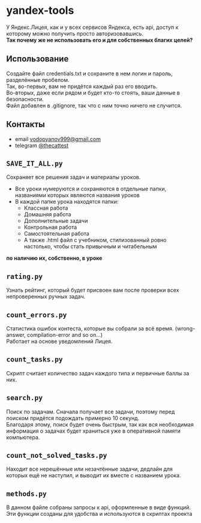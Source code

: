 # yandex-tools
У Яндекс.Лицея, как и у всех сервисов Яндекса, есть api, доступ к которому можно получить просто авторизовавшись.  
**Так почему же не использовать его и для собственных благих целей?**  

## Использование
Создайте файл credentials.txt и сохраните в нем логин и пароль, разделённые пробелом.  
Так, во-первых, вам не придётся каждый раз его вводить.  
Во-вторых, даже если рядом и будет кто-то стоять, ваши данные в безопасности.  
Файл добавлен в .gitignore, так что с ним точно ничего не случится.  

## Контакты
* email vodopyanov999@gmail.com
* telegram [@thecattest](https://telegram.im/@thecattest)

## `SAVE_IT_ALL.py`
Сохраняет все решения задач и материалы уроков.  
* Все уроки нумеруются и сохраняются в отдельные папки, названиями которых являются названия уроков
* В каждой папке урока находятся папки:
  * Классная работа
  * Домашняя работа
  * Дополнительные задачи
  * Контрольная работа
  * Самостоятельная работа
  * А также .html файл с учебником, стилизованный ровно настолько, чтобы стать привычным и читабельным 
  
**по наличию их, собственно, в уроке**

## `rating.py`
Узнать рейтинг, который будет присвоен вам после проверки всех непроверенных ручных задач.

## `count_errors.py`
Статистика ошибок контеста, которые вы собрали за всё время. (wrong-answer, compilation-error and so on...)  
Работает на основе уведомлений Лицея.  

## `count_tasks.py`
Скрипт считает количество задач каждого типа и первичные баллы за них.  

## `search.py`
Поиск по задачам. Сначала получает все задачи, поэтому перед поиском придётся подождать примерно 10 секунд.  
Благодаря этому, поиск будет очень быстрым, так как вся необходимая информация о задачах будет храниться уже в оперативной памяти компьютера. 

## `count_not_solved_tasks.py`
Находит все нерешённые или незачтённые задачи, дедлайн для которых ещё не наступил, и выводит их вместе с названием урока.

## `methods.py`
В данном файле собраны запросы к api, оформленные в виде функций. Эти функции созданы для удобства и используются в скриптах проекта  
  
